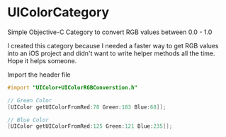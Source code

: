 UIColorCategory
===============

Simple Objective-C Category to convert RGB values between 0.0 - 1.0

I created this category because I needed a faster way to get RGB values into an iOS
project and didn't want to write helper methods all the time. Hope it helps someone.

Import the header file
```objective-c
#import "UIColor+UIColorRGBConverstion.h"
```

```objective-c
// Green Color
[UIColor getUIColorFromRed:78 Green:183 Blue:68]];

// Blue Color
[UIColor getUIColorFromRed:125 Green:121 Blue:235]];
```
